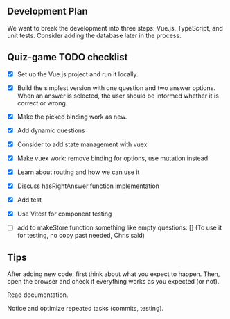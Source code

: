 ## Development Plan
We want to break the development into three steps: Vue.js, TypeScript, and unit tests. Consider adding the database later in the process.

## Quiz-game TODO checklist

- [x] Set up the Vue.js project and run it locally.
- [x] Build the simplest version with one question and two answer options. When an answer is selected, the user should be informed whether it is correct or wrong.
- [x] Make the picked binding work as new.
- [x] Add dynamic questions
- [x] Consider to add state management with vuex
- [x] Make vuex work: remove binding for options, use mutation instead 
- [x] Learn about routing and how we can use it
- [x] Discuss hasRightAnswer function implementation
- [x] Add test
- [x] Use Vitest for component testing
- [ ] add to makeStore function something like empty questions: [] (To use it for testing, no copy past needed, Chris said)
      
      

## Tips 
After adding new code, first think about what you expect to happen. Then, open the browser and check if everything works as you expected (or not).

Read documentation.

Notice and optimize repeated tasks (commits, testing).
